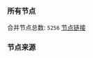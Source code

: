 ### 所有节点
合并节点总数: `5256`
[节点链接](https://github.com/rzhy1/33/raw/master/sub/sub_merge_base64.txt)

### 节点来源
